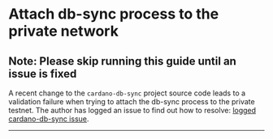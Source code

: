 # Attach db-sync process to the private network
## Note: Please skip running this guide until an issue is fixed

A recent change to the `cardano-db-sync` project source code leads to a validation failure when trying to
attach the db-sync process to the private testnet. The author has logged an issue to find out how to resolve:
[logged cardano-db-sync issue](https://github.com/input-output-hk/cardano-db-sync/issues/1046).

---

[comment]: <> (**Note**: If you have not installed `cardano-db-sync`, then you should skip this guide and continue to next guide: [5. Run transaction]&#40;5-RUN_TRANSACTION.md&#41;)

[comment]: <> (This guide covers attaching the `cardano-db-sync` process to the private testnet.  Doing so causes the blockchain data to)

[comment]: <> (be written to a highly normalized database schema in PostgresSQL database.  Then, it's possible to run SQL queries against the data)

[comment]: <> (for easy retrieval of information.)

[comment]: <> (#### Assumptions)

[comment]: <> (- This guide assumes you are running a recent version of linux.)

[comment]: <> (  Specifically, these directions apply to Ubuntu &#40;Debian&#41;. If you are using a different linux variant, please adjust as needed)

[comment]: <> (- Before using this guide, you should have completed the [Install executables guide]&#40;./1-INSTALL_EXECUTABLES.md&#41; and)

[comment]: <> (  [Install PostgreSQL guide]&#40;2-INSTALL_POSTGRESQL.md&#41;.)

[comment]: <> (## 1. Run the script to start up the cardano-db-sync process)

[comment]: <> (- Make sure the nodes are running)

[comment]: <> (- If necessary, please modify the `SCHEMA_DIR` environment variable below based on the location of your cloned copy of cardano-db-sync project)

[comment]: <> (- In **terminal 3**, start the db sync process.  This will install the database schema and sync blockchain data to the Postgres database.)

[comment]: <> (  ```shell)

[comment]: <> (  # navigate to project root folder)

[comment]: <> (  cd $HOME/src/cardano-private-testnet-setup)
  
[comment]: <> (  # set environment variable needed by `./scripts/db-sync-start.sh`)

[comment]: <> (  export SCHEMA_DIR=$HOME/src/cardano-db-sync/schema)
  
[comment]: <> (  # run script file)

[comment]: <> (  ./scripts/db-sync-start.sh)
  
[comment]: <> (  # output)

[comment]: <> (  # verify the output does not show any errors)

[comment]: <> (  # in a steady state, you should see logs of SQL insert statements into slot_leader and block tables   )

[comment]: <> (  ```)

[comment]: <> (---)

[comment]: <> (Continue to next guide: [5. Run transaction]&#40;5-RUN_TRANSACTION.md&#41;)